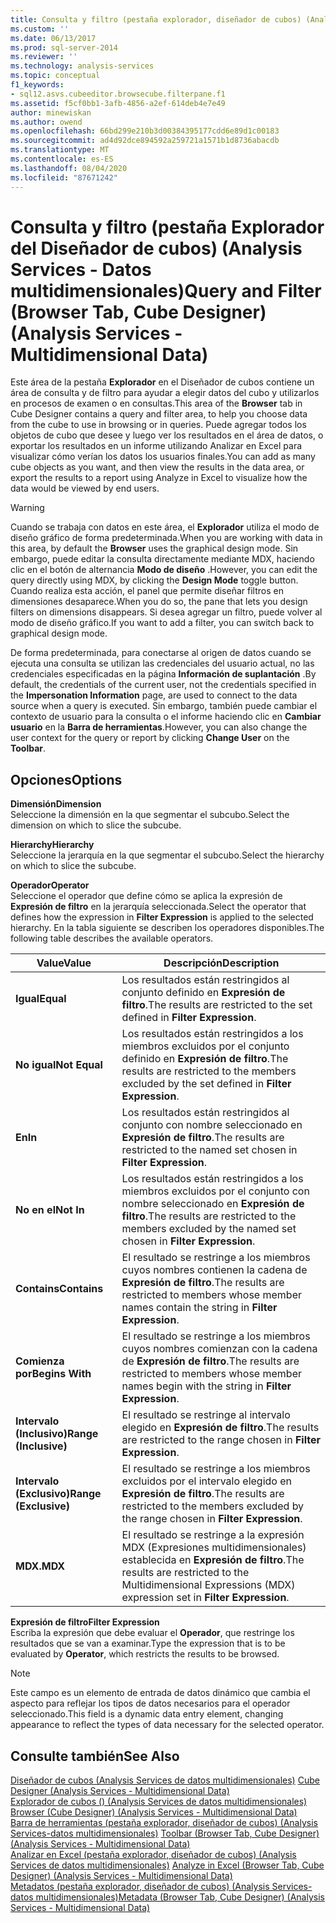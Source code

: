 ```yaml
---
title: Consulta y filtro (pestaña explorador, diseñador de cubos) (Analysis Services-datos multidimensionales) | Microsoft Docs
ms.custom: ''
ms.date: 06/13/2017
ms.prod: sql-server-2014
ms.reviewer: ''
ms.technology: analysis-services
ms.topic: conceptual
f1_keywords:
- sql12.asvs.cubeeditor.browsecube.filterpane.f1
ms.assetid: f5cf0bb1-3afb-4856-a2ef-614deb4e7e49
author: minewiskan
ms.author: owend
ms.openlocfilehash: 66bd299e210b3d00384395177cdd6e89d1c00183
ms.sourcegitcommit: ad4d92dce894592a259721a1571b1d8736abacdb
ms.translationtype: MT
ms.contentlocale: es-ES
ms.lasthandoff: 08/04/2020
ms.locfileid: "87671242"
---
```

# <a name="query-and-filter-browser-tab-cube-designer-analysis-services---multidimensional-data"></a><span data-ttu-id="ced4c-102">Consulta y filtro (pestaña Explorador del Diseñador de cubos) (Analysis Services - Datos multidimensionales)</span><span class="sxs-lookup"><span data-stu-id="ced4c-102">Query and Filter (Browser Tab, Cube Designer) (Analysis Services - Multidimensional Data)</span></span>
  <span data-ttu-id="ced4c-103">Este área de la pestaña **Explorador** en el Diseñador de cubos contiene un área de consulta y de filtro para ayudar a elegir datos del cubo y utilizarlos en procesos de examen o en consultas.</span><span class="sxs-lookup"><span data-stu-id="ced4c-103">This area of the **Browser** tab in Cube Designer contains a query and filter area, to help you choose data from the cube to use in browsing or in queries.</span></span> <span data-ttu-id="ced4c-104">Puede agregar todos los objetos de cubo que desee y luego ver los resultados en el área de datos, o exportar los resultados en un informe utilizando Analizar en Excel para visualizar cómo verían los datos los usuarios finales.</span><span class="sxs-lookup"><span data-stu-id="ced4c-104">You can add as many cube objects as you want, and then view the results in the data area, or export the results to a report using Analyze in Excel to visualize how the data would be viewed by end users.</span></span>  
  
> [!WARNING]  
>  <span data-ttu-id="ced4c-105">Cuando se trabaja con datos en este área, el **Explorador** utiliza el modo de diseño gráfico de forma predeterminada.</span><span class="sxs-lookup"><span data-stu-id="ced4c-105">When you are working with data in this area, by default the **Browser** uses the graphical design mode.</span></span> <span data-ttu-id="ced4c-106">Sin embargo, puede editar la consulta directamente mediante MDX, haciendo clic en el botón de alternancia **Modo de diseño** .</span><span class="sxs-lookup"><span data-stu-id="ced4c-106">However, you can edit the query directly using MDX, by clicking the **Design Mode** toggle button.</span></span> <span data-ttu-id="ced4c-107">Cuando realiza esta acción, el panel que permite diseñar filtros en dimensiones desaparece.</span><span class="sxs-lookup"><span data-stu-id="ced4c-107">When you do so, the pane that lets you design filters on dimensions disappears.</span></span> <span data-ttu-id="ced4c-108">Si desea agregar un filtro, puede volver al modo de diseño gráfico.</span><span class="sxs-lookup"><span data-stu-id="ced4c-108">If you want to add a filter, you can switch back to graphical design mode.</span></span>  
  
 <span data-ttu-id="ced4c-109">De forma predeterminada, para conectarse al origen de datos cuando se ejecuta una consulta se utilizan las credenciales del usuario actual, no las credenciales especificadas en la página **Información de suplantación** .</span><span class="sxs-lookup"><span data-stu-id="ced4c-109">By default, the credentials of the current user, not the credentials specified in the **Impersonation Information** page, are used to connect to the data source when a query is executed.</span></span> <span data-ttu-id="ced4c-110">Sin embargo, también puede cambiar el contexto de usuario para la consulta o el informe haciendo clic en **Cambiar usuario** en la **Barra de herramientas**.</span><span class="sxs-lookup"><span data-stu-id="ced4c-110">However, you can also change the user context for the query or report by clicking **Change User** on the **Toolbar**.</span></span>  
  
## <a name="options"></a><span data-ttu-id="ced4c-111">Opciones</span><span class="sxs-lookup"><span data-stu-id="ced4c-111">Options</span></span>  
 <span data-ttu-id="ced4c-112">**Dimensión**</span><span class="sxs-lookup"><span data-stu-id="ced4c-112">**Dimension**</span></span>  
 <span data-ttu-id="ced4c-113">Seleccione la dimensión en la que segmentar el subcubo.</span><span class="sxs-lookup"><span data-stu-id="ced4c-113">Select the dimension on which to slice the subcube.</span></span>  
  
 <span data-ttu-id="ced4c-114">**Hierarchy**</span><span class="sxs-lookup"><span data-stu-id="ced4c-114">**Hierarchy**</span></span>  
 <span data-ttu-id="ced4c-115">Seleccione la jerarquía en la que segmentar el subcubo.</span><span class="sxs-lookup"><span data-stu-id="ced4c-115">Select the hierarchy on which to slice the subcube.</span></span>  
  
 <span data-ttu-id="ced4c-116">**Operador**</span><span class="sxs-lookup"><span data-stu-id="ced4c-116">**Operator**</span></span>  
 <span data-ttu-id="ced4c-117">Seleccione el operador que define cómo se aplica la expresión de **Expresión de filtro** en la jerarquía seleccionada.</span><span class="sxs-lookup"><span data-stu-id="ced4c-117">Select the operator that defines how the expression in **Filter Expression** is applied to the selected hierarchy.</span></span> <span data-ttu-id="ced4c-118">En la tabla siguiente se describen los operadores disponibles.</span><span class="sxs-lookup"><span data-stu-id="ced4c-118">The following table describes the available operators.</span></span>  
  
|<span data-ttu-id="ced4c-119">Value</span><span class="sxs-lookup"><span data-stu-id="ced4c-119">Value</span></span>|<span data-ttu-id="ced4c-120">Descripción</span><span class="sxs-lookup"><span data-stu-id="ced4c-120">Description</span></span>|  
|-----------|-----------------|  
|<span data-ttu-id="ced4c-121">**Igual**</span><span class="sxs-lookup"><span data-stu-id="ced4c-121">**Equal**</span></span>|<span data-ttu-id="ced4c-122">Los resultados están restringidos al conjunto definido en **Expresión de filtro**.</span><span class="sxs-lookup"><span data-stu-id="ced4c-122">The results are restricted to the set defined in **Filter Expression**.</span></span>|  
|<span data-ttu-id="ced4c-123">**No igual**</span><span class="sxs-lookup"><span data-stu-id="ced4c-123">**Not Equal**</span></span>|<span data-ttu-id="ced4c-124">Los resultados están restringidos a los miembros excluidos por el conjunto definido en **Expresión de filtro**.</span><span class="sxs-lookup"><span data-stu-id="ced4c-124">The results are restricted to the members excluded by the set defined in **Filter Expression**.</span></span>|  
|<span data-ttu-id="ced4c-125">**En**</span><span class="sxs-lookup"><span data-stu-id="ced4c-125">**In**</span></span>|<span data-ttu-id="ced4c-126">Los resultados están restringidos al conjunto con nombre seleccionado en **Expresión de filtro**.</span><span class="sxs-lookup"><span data-stu-id="ced4c-126">The results are restricted to the named set chosen in **Filter Expression**.</span></span>|  
|<span data-ttu-id="ced4c-127">**No en el**</span><span class="sxs-lookup"><span data-stu-id="ced4c-127">**Not In**</span></span>|<span data-ttu-id="ced4c-128">Los resultados están restringidos a los miembros excluidos por el conjunto con nombre seleccionado en **Expresión de filtro**.</span><span class="sxs-lookup"><span data-stu-id="ced4c-128">The results are restricted to the members excluded by the named set chosen in **Filter Expression**.</span></span>|  
|<span data-ttu-id="ced4c-129">**Contains**</span><span class="sxs-lookup"><span data-stu-id="ced4c-129">**Contains**</span></span>|<span data-ttu-id="ced4c-130">El resultado se restringe a los miembros cuyos nombres contienen la cadena de **Expresión de filtro**.</span><span class="sxs-lookup"><span data-stu-id="ced4c-130">The results are restricted to members whose member names contain the string in **Filter Expression**.</span></span>|  
|<span data-ttu-id="ced4c-131">**Comienza por**</span><span class="sxs-lookup"><span data-stu-id="ced4c-131">**Begins With**</span></span>|<span data-ttu-id="ced4c-132">El resultado se restringe a los miembros cuyos nombres comienzan con la cadena de **Expresión de filtro**.</span><span class="sxs-lookup"><span data-stu-id="ced4c-132">The results are restricted to members whose member names begin with the string in **Filter Expression**.</span></span>|  
|<span data-ttu-id="ced4c-133">**Intervalo (Inclusivo)**</span><span class="sxs-lookup"><span data-stu-id="ced4c-133">**Range (Inclusive)**</span></span>|<span data-ttu-id="ced4c-134">El resultado se restringe al intervalo elegido en **Expresión de filtro**.</span><span class="sxs-lookup"><span data-stu-id="ced4c-134">The results are restricted to the range chosen in **Filter Expression**.</span></span>|  
|<span data-ttu-id="ced4c-135">**Intervalo (Exclusivo)**</span><span class="sxs-lookup"><span data-stu-id="ced4c-135">**Range (Exclusive)**</span></span>|<span data-ttu-id="ced4c-136">El resultado se restringe a los miembros excluidos por el intervalo elegido en **Expresión de filtro**.</span><span class="sxs-lookup"><span data-stu-id="ced4c-136">The results are restricted to the members excluded by the range chosen in **Filter Expression**.</span></span>|  
|<span data-ttu-id="ced4c-137">**MDX.**</span><span class="sxs-lookup"><span data-stu-id="ced4c-137">**MDX**</span></span>|<span data-ttu-id="ced4c-138">El resultado se restringe a la expresión MDX (Expresiones multidimensionales) establecida en **Expresión de filtro**.</span><span class="sxs-lookup"><span data-stu-id="ced4c-138">The results are restricted to the Multidimensional Expressions (MDX) expression set in **Filter Expression**.</span></span>|  
  
 <span data-ttu-id="ced4c-139">**Expresión de filtro**</span><span class="sxs-lookup"><span data-stu-id="ced4c-139">**Filter Expression**</span></span>  
 <span data-ttu-id="ced4c-140">Escriba la expresión que debe evaluar el **Operador**, que restringe los resultados que se van a examinar.</span><span class="sxs-lookup"><span data-stu-id="ced4c-140">Type the expression that is to be evaluated by **Operator**, which restricts the results to be browsed.</span></span>  
  
> [!NOTE]  
>  <span data-ttu-id="ced4c-141">Este campo es un elemento de entrada de datos dinámico que cambia el aspecto para reflejar los tipos de datos necesarios para el operador seleccionado.</span><span class="sxs-lookup"><span data-stu-id="ced4c-141">This field is a dynamic data entry element, changing appearance to reflect the types of data necessary for the selected operator.</span></span>  
  
## <a name="see-also"></a><span data-ttu-id="ced4c-142">Consulte también</span><span class="sxs-lookup"><span data-stu-id="ced4c-142">See Also</span></span>  
 <span data-ttu-id="ced4c-143">[Diseñador de cubos &#40;Analysis Services de datos multidimensionales&#41;](cube-designer-analysis-services-multidimensional-data.md) </span><span class="sxs-lookup"><span data-stu-id="ced4c-143">[Cube Designer &#40;Analysis Services - Multidimensional Data&#41;](cube-designer-analysis-services-multidimensional-data.md) </span></span>  
 <span data-ttu-id="ced4c-144">[Explorador de cubos &#40;&#41; &#40;Analysis Services de datos multidimensionales&#41;](browser-cube-designer-analysis-services-multidimensional-data.md) </span><span class="sxs-lookup"><span data-stu-id="ced4c-144">[Browser &#40;Cube Designer&#41; &#40;Analysis Services - Multidimensional Data&#41;](browser-cube-designer-analysis-services-multidimensional-data.md) </span></span>  
 <span data-ttu-id="ced4c-145">[Barra de herramientas &#40;pestaña explorador, diseñador de cubos&#41; &#40;Analysis Services-datos multidimensionales&#41;](toolbar-browser-tab-cube-designer-analysis-services-multidimensional-data.md) </span><span class="sxs-lookup"><span data-stu-id="ced4c-145">[Toolbar &#40;Browser Tab, Cube Designer&#41; &#40;Analysis Services - Multidimensional Data&#41;](toolbar-browser-tab-cube-designer-analysis-services-multidimensional-data.md) </span></span>  
 <span data-ttu-id="ced4c-146">[Analizar en Excel &#40;pestaña explorador, diseñador de cubos&#41; &#40;Analysis Services de datos multidimensionales&#41;](analyze-in-excel-browser-cube-designer-analysis-services-multidimensional-data.md) </span><span class="sxs-lookup"><span data-stu-id="ced4c-146">[Analyze in Excel &#40;Browser Tab, Cube Designer&#41; &#40;Analysis Services - Multidimensional Data&#41;](analyze-in-excel-browser-cube-designer-analysis-services-multidimensional-data.md) </span></span>  
 [<span data-ttu-id="ced4c-147">Metadatos &#40;pestaña explorador, diseñador de cubos&#41; &#40;Analysis Services-datos multidimensionales&#41;</span><span class="sxs-lookup"><span data-stu-id="ced4c-147">Metadata &#40;Browser Tab, Cube Designer&#41; &#40;Analysis Services - Multidimensional Data&#41;</span></span>](metadata-browser-tab-cube-designer-analysis-services-multidimensional-data.md)  
  
  
